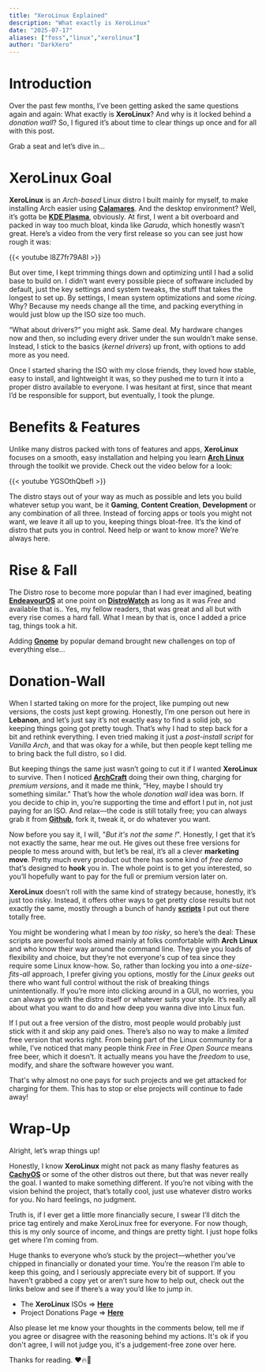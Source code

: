 ```yaml
---
title: "XeroLinux Explained"
description: "What exactly is XeroLinux"
date: "2025-07-17"
aliases: ["foss","linux","xerolinux"]
author: "DarkXero"
---
```


# Introduction

Over the past few months, I’ve been getting asked the same questions again and again: What exactly is **XeroLinux**? And why is it locked behind a *donation wall*? So, I figured it’s about time to clear things up once and for all with this post.

Grab a seat and let’s dive in…

# XeroLinux Goal

**XeroLinux** is an *Arch-based* Linux distro I built mainly for myself, to make installing Arch easier using [**Calamares**](https://calamares.io). And the desktop environment? Well, it’s gotta be [**KDE Plasma**](https://kde.org), obviously. At first, I went a bit overboard and packed in way too much bloat, kinda like *Garuda*, which honestly wasn’t great. Here’s a video from the very first release so you can see just how rough it was:

{{< youtube l8Z7fr79A8I >}}

But over time, I kept trimming things down and optimizing until I had a solid base to build on. I didn’t want every possible piece of software included by default, just the key settings and system tweaks, the stuff that takes the longest to set up. By settings, I mean system optimizations and some *ricing*. Why? Because my needs change all the time, and packing everything in would just blow up the ISO size too much.

“What about drivers?” you might ask. Same deal. My hardware changes now and then, so including every driver under the sun wouldn’t make sense. Instead, I stick to the basics (*kernel drivers*) up front, with options to add more as you need.

Once I started sharing the ISO with my close friends, they loved how stable, easy to install, and lightweight it was, so they pushed me to turn it into a proper distro available to everyone. I was hesitant at first, since that meant I’d be responsible for support, but eventually, I took the plunge.

# Benefits & Features

Unlike many distros packed with tons of features and apps, **XeroLinux** focuses on a smooth, easy installation and helping you learn [**Arch Linux**](https://wiki.archlinux.org) through the toolkit we provide. Check out the video below for a look:

{{< youtube YGSOthQbefI >}}

The distro stays out of your way as much as possible and lets you build whatever setup you want, be it **Gaming**, **Content Creation**, **Development** or any combination of all three. Instead of forcing apps or tools you might not want, we leave it all up to you, keeping things bloat-free. It’s the kind of distro that puts you in control. Need help or want to know more? We’re always here.

# Rise & Fall

The Distro rose to become more popular than I had ever imagined, beating [**EndeavourOS**](https://endeavouros.com) at one point on [**DistroWatch**](https://distrowatch.com) as long as it was *Free* and available that is.. Yes, my fellow readers, that was great and all but with every rise comes a hard fall. What I mean by that is, once I added a price tag, things took a hit. 

Adding [**Gnome**](https://www.gnome.org) by popular demand brought new challenges on top of everything else...

# Donation-Wall

When I started taking on more for the project, like pumping out new versions, the costs just kept growing. Honestly, I’m one person out here in **Lebanon**, and let’s just say it’s not exactly easy to find a solid job, so keeping things going got pretty tough. That’s why I had to step back for a bit and rethink everything. I even tried making it just a *post-install script* for *Vanilla Arch*, and that was okay for a while, but then people kept telling me to bring back the full distro, so I did.

But keeping things the same just wasn’t going to cut it if I wanted **XeroLinux** to survive. Then I noticed [**ArchCraft**](https://archcraft.io/premium.html) doing their own thing, charging for *premium versions*, and it made me think, “Hey, maybe I should try something similar.” That’s how the whole *donation wall* idea was born. If you decide to chip in, you’re supporting the time and effort I put in, not just paying for an ISO. And relax—the code is still totally free; you can always grab it from [**Github**](https://github.com/XeroLinuxDev/xero-build), fork it, tweak it, or do whatever you want.

Now before you say it, I will, "*But it's not the same !*". Honestly, I get that it’s not exactly the same, hear me out. He gives out these free versions for people to mess around with, but let’s be real, it’s all a clever **marketing move**. Pretty much every product out there has some kind of *free demo* that’s designed to **hook** you in. The whole point is to get you interested, so you’ll hopefully want to pay for the full or premium version later on.

**XeroLinux** doesn’t roll with the same kind of strategy because, honestly, it’s just too risky. Instead, it offers other ways to get pretty close results but not exactly the same, mostly through a bunch of handy [**scripts**](https://xerolinux.xyz/scripts/) I put out there totally free.

You might be wondering what I mean by *too risky*, so here’s the deal: These scripts are powerful tools aimed mainly at folks comfortable with **Arch Linux** and who know their way around the command line. They give you loads of flexibility and choice, but they’re not everyone's cup of tea since they require some Linux know-how. So, rather than locking you into a *one-size-fits-all* approach, I prefer giving you options, mostly for the *Linux geeks* out there who want full control without the risk of breaking things unintentionally. If you’re more into clicking around in a GUI, no worries, you can always go with the distro itself or whatever suits your style. It’s really all about what you want to do and how deep you wanna dive into Linux fun.

If I put out a free version of the distro, most people would probably just stick with it and skip any paid ones. There’s also no way to make a *limited* free version that works right. From being part of the Linux community for a while, I’ve noticed that many people think *Free* in *Free Open Source* means free beer, which it doesn’t. It actually means you have the *freedom* to use, modify, and share the software however you want.

That's why almost no one pays for such projects and we get attacked for charging for them. This has to stop or else projects will continue to fade away!

# Wrap-Up

Alright, let’s wrap things up!

Honestly, I know **XeroLinux** might not pack as many flashy features as [**CachyOS**](https://cachyos.org) or some of the other distros out there, but that was never really the goal. I wanted to make something different. If you’re not vibing with the vision behind the project, that’s totally cool, just use whatever distro works for you. No hard feelings, no judgment.

Truth is, if I ever get a little more financially secure, I swear I’ll ditch the price tag entirely and make XeroLinux free for everyone. For now though, this is my only source of income, and things are pretty tight. I just hope folks get where I’m coming from.

Huge thanks to everyone who’s stuck by the project—whether you’ve chipped in financially or donated your time. You’re the reason I’m able to keep this going, and I seriously appreciate every bit of support. If you haven’t grabbed a copy yet or aren’t sure how to help out, check out the links below and see if there’s a way you’d like to jump in.

- The **XeroLinux** ISOs => [**Here**](https://ko-fi.com/xerolinux/shop)
- Project Donations Page => [**Here**](https://ko-fi.com/xerolinux)

Also please let me know your thoughts in the comments below, tell me if you agree or disagree with the reasoning behind my actions. It's ok if you don't agree, I will not judge you, it's a judgement-free zone over here.

Thanks for reading. ❤️🔥🙏
